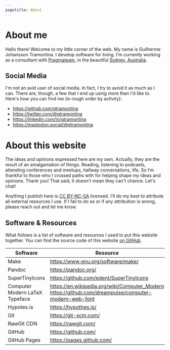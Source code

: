 ```yaml
---
pagetitle: About
---
```


# About me

Hello there! Welcome to my little corner of the web. My name is <span lang="pt-BR">Guilherme Johansson Tramontina</span>. I develop software for living. I'm currently working as a consultant with [Pragmateam](https://pragma.team), in the beautiful [Sydney, Australia](https://en.wikipedia.org/wiki/Sydney).

## Social Media

I'm not an avid user of social media. In fact, I try to avoid it as much as I can. There are, though, a few that I end up using more than I'd like to. Here's how you can find me (in rough order by activity):

* <https://github.com/gtramontina>
* <https://twitter.com/@gtramontina>
* <https://linkedin.com/in/gtramontina>
* <https://mastodon.social/@gtramontina>

# About this website

The ideas and opinions expressed here are my own. Actually, they are the result of an amalgamation of things. Reading, listening to podcasts, attending conferences and meetups, hallway conversations, life. So I’m thankful to those who I crossed paths with for helping shape my ideas and opinions. Thank you! That said, it doesn't mean they can't chance. Let's chat!

Anything I publish here is [CC BY-NC-SA](https://creativecommons.org/licenses/by-nc-sa/4.0/legalcode) licensed. I'll do my best to attribute all external resources I use. If I fail to do so or if any attribution is wrong, please reach out and let me know.

## Software & Resources

What follows is a list of software and resources I used to put this website together. You can find the source code of this website [on GitHub](https://github.com/gtramontina/gtramontina.github.io/).

| Software | Resource |
| ---- | ------- |
| Make | <https://www.gnu.org/software/make/> |
| Pandoc | <https://pandoc.org/> |
| SuperTinyIcons | <https://github.com/edent/SuperTinyIcons> |
| Computer Modern LaTeX Typeface | <https://en.wikipedia.org/wiki/Computer_Modern><br/><https://github.com/dreampulse/computer-modern-web-font> |
| Hypotes.is | <https://hypothes.is/> |
| Git | <https://git-scm.com/> |
| RawGit CDN | <https://rawgit.com/> |
| GitHub | <https://github.com/> |
| GitHub Pages | <https://pages.github.com/> |
